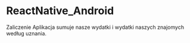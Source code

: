 # ReactNative_Android
Zaliczenie
Aplikacja sumuje nasze wydatki i wydatki naszych znajomych według uznania.


